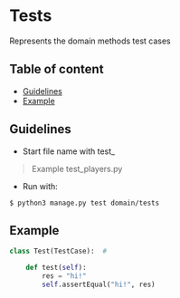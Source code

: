 # Tests

Represents the domain methods test cases

## Table of content

-  [Guidelines](#guidelines)
-  [Example](#example)

## Guidelines

-  Start file name with test_
>  Example test_players.py

-  Run with:
```
$ python3 manage.py test domain/tests
```


## Example

```python
class Test(TestCase):  #

    def test(self):
        res = "hi!"
        self.assertEqual("hi!", res)
```